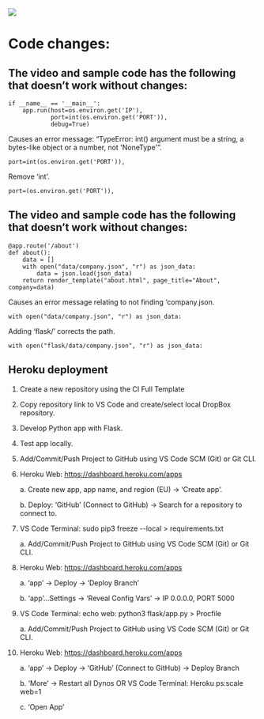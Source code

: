 <img src="https://codeinstitute.s3.amazonaws.com/fullstack/ci_logo_small.png" style="margin: 0;">

# Code changes:

## The video and sample code has the following that doesn’t work without changes:

```
if __name__ == '__main__':
    app.run(host=os.environ.get('IP'),
            port=int(os.environ.get('PORT')),
            debug=True)
````

Causes an error message: “TypeError: int() argument must be a string, a bytes-like object or a number, not 'NoneType'”.
```
port=int(os.environ.get('PORT')),
```

Remove ‘int’.
```
port=(os.environ.get('PORT')),
```

## The video and sample code has the following that doesn’t work without changes:

```
@app.route('/about')
def about():
    data = []
    with open("data/company.json", "r") as json_data:
        data = json.load(json_data)
    return render_template("about.html", page_title="About", company=data)
````

Causes an error message relating to not finding ‘company.json.
```
with open("data/company.json", "r") as json_data:
```

Adding ‘flask/’ corrects the path.

```
with open("flask/data/company.json", "r") as json_data:
```

## Heroku deployment

1. Create a new repository using the CI Full Template
2. Copy repository link to VS Code and create/select local DropBox repository.
3. Develop Python app with Flask.
4. Test app locally.
5. Add/Commit/Push Project to GitHub using VS Code SCM (Git) or Git CLI.
6. Heroku Web: https://dashboard.heroku.com/apps

    a. Create new app, app name, and region (EU) -> ‘Create app’.

    b. Deploy: ‘GitHub’ (Connect to GitHub) -> Search for a repository to connect to.

7. VS Code Terminal: sudo pip3 freeze --local > requirements.txt

    a. Add/Commit/Push Project to GitHub using VS Code SCM (Git) or Git CLI.

8. Heroku Web: https://dashboard.heroku.com/apps

    a. ‘app’ -> Deploy -> ‘Deploy Branch’

    b. ‘app’…Settings -> ‘Reveal Config Vars’ -> IP 0.0.0.0, PORT 5000

9. VS Code Terminal: echo web: python3 flask/app.py > Procfile 

    a. Add/Commit/Push Project to GitHub using VS Code SCM (Git) or Git CLI.

10. Heroku Web: https://dashboard.heroku.com/apps

    a. ‘app’ -> Deploy -> ‘GitHub’ (Connect to GitHub) -> Deploy Branch

    b. ‘More’ -> Restart all Dynos OR VS Code Terminal: Heroku ps:scale web=1

    c. ‘Open App’
